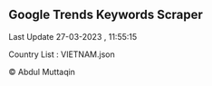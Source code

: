 

## Google Trends Keywords Scraper 
 
Last Update 27-03-2023 , 11:55:15

Country List :
VIETNAM.json



© Abdul Muttaqin 
